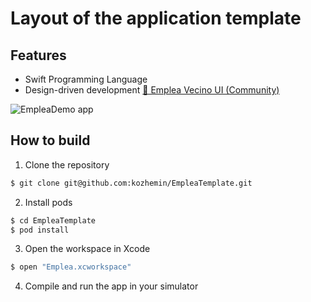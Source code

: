 Layout of the application template 
============

## Features
* Swift Programming Language
* Design-driven development [💼 Emplea Vecino UI (Community)](https://www.figma.com/file/ZfNVWdotp7OHL1qOV8h8CN/%F0%9F%92%BC-Emplea-Vecino-UI-Community)

![EmpleaDemo app](https://github.com/kozhemin/EmpleaTemplate/blob/master/images/emplea-demo.gif?raw=true)

## How to build

1) Clone the repository

```bash
$ git clone git@github.com:kozhemin/EmpleaTemplate.git
```

2) Install pods

```bash
$ cd EmpleaTemplate
$ pod install
```

3) Open the workspace in Xcode

```bash
$ open "Emplea.xcworkspace"
```

4) Compile and run the app in your simulator


